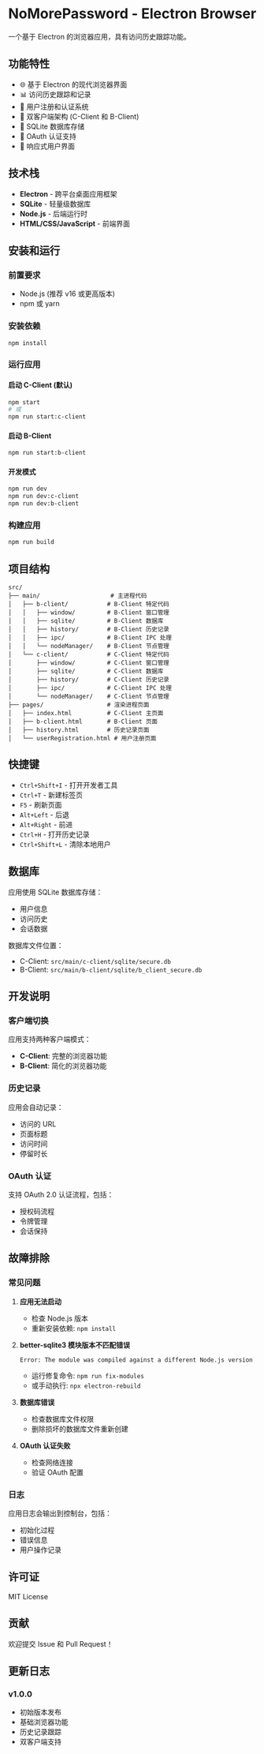 # NoMorePassword - Electron Browser

一个基于 Electron 的浏览器应用，具有访问历史跟踪功能。

## 功能特性

- 🌐 基于 Electron 的现代浏览器界面
- 📊 访问历史跟踪和记录
- 🔐 用户注册和认证系统
- 🎯 双客户端架构 (C-Client 和 B-Client)
- 💾 SQLite 数据库存储
- 🔄 OAuth 认证支持
- 📱 响应式用户界面

## 技术栈

- **Electron** - 跨平台桌面应用框架
- **SQLite** - 轻量级数据库
- **Node.js** - 后端运行时
- **HTML/CSS/JavaScript** - 前端界面

## 安装和运行

### 前置要求

- Node.js (推荐 v16 或更高版本)
- npm 或 yarn

### 安装依赖

```bash
npm install
```

### 运行应用

#### 启动 C-Client (默认)
```bash
npm start
# 或
npm run start:c-client
```

#### 启动 B-Client
```bash
npm run start:b-client
```

#### 开发模式
```bash
npm run dev
npm run dev:c-client
npm run dev:b-client
```

### 构建应用

```bash
npm run build
```

## 项目结构

```
src/
├── main/                    # 主进程代码
│   ├── b-client/           # B-Client 特定代码
│   │   ├── window/         # B-Client 窗口管理
│   │   ├── sqlite/         # B-Client 数据库
│   │   ├── history/        # B-Client 历史记录
│   │   ├── ipc/            # B-Client IPC 处理
│   │   └── nodeManager/    # B-Client 节点管理
│   └── c-client/           # C-Client 特定代码
│       ├── window/         # C-Client 窗口管理
│       ├── sqlite/         # C-Client 数据库
│       ├── history/        # C-Client 历史记录
│       ├── ipc/            # C-Client IPC 处理
│       └── nodeManager/    # C-Client 节点管理
├── pages/                  # 渲染进程页面
│   ├── index.html          # C-Client 主页面
│   ├── b-client.html       # B-Client 页面
│   ├── history.html        # 历史记录页面
│   └── userRegistration.html # 用户注册页面
```

## 快捷键

- `Ctrl+Shift+I` - 打开开发者工具
- `Ctrl+T` - 新建标签页
- `F5` - 刷新页面
- `Alt+Left` - 后退
- `Alt+Right` - 前进
- `Ctrl+H` - 打开历史记录
- `Ctrl+Shift+L` - 清除本地用户

## 数据库

应用使用 SQLite 数据库存储：
- 用户信息
- 访问历史
- 会话数据

数据库文件位置：
- C-Client: `src/main/c-client/sqlite/secure.db`
- B-Client: `src/main/b-client/sqlite/b_client_secure.db`

## 开发说明

### 客户端切换

应用支持两种客户端模式：
- **C-Client**: 完整的浏览器功能
- **B-Client**: 简化的浏览器功能

### 历史记录

应用会自动记录：
- 访问的 URL
- 页面标题
- 访问时间
- 停留时长

### OAuth 认证

支持 OAuth 2.0 认证流程，包括：
- 授权码流程
- 令牌管理
- 会话保持

## 故障排除

### 常见问题

1. **应用无法启动**
   - 检查 Node.js 版本
   - 重新安装依赖: `npm install`

2. **better-sqlite3 模块版本不匹配错误**
   ```
   Error: The module was compiled against a different Node.js version
   ```
   - 运行修复命令: `npm run fix-modules`
   - 或手动执行: `npx electron-rebuild`

3. **数据库错误**
   - 检查数据库文件权限
   - 删除损坏的数据库文件重新创建

4. **OAuth 认证失败**
   - 检查网络连接
   - 验证 OAuth 配置

### 日志

应用日志会输出到控制台，包括：
- 初始化过程
- 错误信息
- 用户操作记录

## 许可证

MIT License

## 贡献

欢迎提交 Issue 和 Pull Request！

## 更新日志

### v1.0.0
- 初始版本发布
- 基础浏览器功能
- 历史记录跟踪
- 双客户端支持
